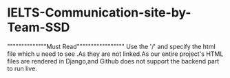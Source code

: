 # IELTS-Communication-site-by-Team-SSD
""""""""""""""Must Read"""""""""""""""""
Use the '/' and specify the html file which u need to see .As they are not linked.As our entire project's HTML files are rendered in Django,and Github does not support the backend part to run live.
